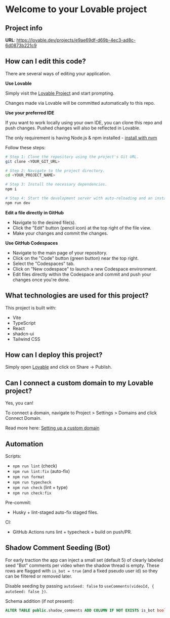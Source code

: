 # Welcome to your Lovable project

## Project info

**URL**: https://lovable.dev/projects/e9ae69df-d69b-4ec3-ad8c-6d0873b221c9

## How can I edit this code?

There are several ways of editing your application.

**Use Lovable**

Simply visit the [Lovable Project](https://lovable.dev/projects/e9ae69df-d69b-4ec3-ad8c-6d0873b221c9) and start prompting.

Changes made via Lovable will be committed automatically to this repo.

**Use your preferred IDE**

If you want to work locally using your own IDE, you can clone this repo and push changes. Pushed changes will also be reflected in Lovable.

The only requirement is having Node.js & npm installed - [install with nvm](https://github.com/nvm-sh/nvm#installing-and-updating)

Follow these steps:

```sh
# Step 1: Clone the repository using the project's Git URL.
git clone <YOUR_GIT_URL>

# Step 2: Navigate to the project directory.
cd <YOUR_PROJECT_NAME>

# Step 3: Install the necessary dependencies.
npm i

# Step 4: Start the development server with auto-reloading and an instant preview.
npm run dev
```

**Edit a file directly in GitHub**

- Navigate to the desired file(s).
- Click the "Edit" button (pencil icon) at the top right of the file view.
- Make your changes and commit the changes.

**Use GitHub Codespaces**

- Navigate to the main page of your repository.
- Click on the "Code" button (green button) near the top right.
- Select the "Codespaces" tab.
- Click on "New codespace" to launch a new Codespace environment.
- Edit files directly within the Codespace and commit and push your changes once you're done.

## What technologies are used for this project?

This project is built with:

- Vite
- TypeScript
- React
- shadcn-ui
- Tailwind CSS

## How can I deploy this project?

Simply open [Lovable](https://lovable.dev/projects/e9ae69df-d69b-4ec3-ad8c-6d0873b221c9) and click on Share -> Publish.

## Can I connect a custom domain to my Lovable project?

Yes, you can!

To connect a domain, navigate to Project > Settings > Domains and click Connect Domain.

Read more here: [Setting up a custom domain](https://docs.lovable.dev/features/custom-domain#custom-domain)

## Automation

Scripts:
- `npm run lint` (check)
- `npm run lint:fix` (auto-fix)
- `npm run format`
- `npm run typecheck`
- `npm run check` (lint + type)
- `npm run check:fix`

Pre-commit:
- Husky + lint-staged auto-fix staged files.

CI:
- GitHub Actions runs lint + typecheck + build on push/PR.

## Shadow Comment Seeding (Bot)

For early traction the app can inject a small set (default 5) of clearly labeled seed "Bot" comments per video when the shadow thread is empty. These rows are flagged with `is_bot = true` (and a fixed pseudo user id) so they can be filtered or removed later.

Disable seeding by passing `autoSeed: false` to `useComments(videoId, { autoSeed: false })`.

Schema addition (if not present):

```sql
ALTER TABLE public.shadow_comments ADD COLUMN IF NOT EXISTS is_bot boolean DEFAULT false;
```
